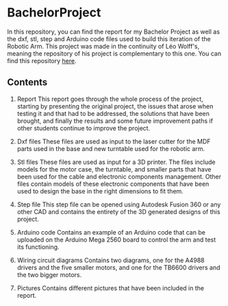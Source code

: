 # BachelorProject

In this repository, you can find the report for my Bachelor Project as well as the dxf, stl, step and Arduino code files used to build this iteration of the Robotic Arm. This project was made in the continuity of Léo Wolff's, meaning the repository of his project is complementary to this one. You can find this repository [here](https://github.com/WollfieGitHub/BachelorProject).

## Contents

1. Report
This report goes through the whole process of the project, starting by presenting the original project, the issues that arose when testing it and that had to be addressed, the solutions that have been brought, and finally the results and some future improvement paths if other students continue to improve the project.

2. Dxf files
These files are used as input to the laser cutter for the MDF parts used in the base and new turntable used for the robotic arm.

3. Stl files
These files are used as input for a 3D printer. The files include models for the motor case, the turntable, and smaller parts that have been used for the cable and electronic components management. Other files contain models of these electronic components that have been used to design the base in the right dimensions to fit them. 

4. Step file
This step file can be opened using Autodesk Fusion 360 or any other CAD and contains the entirety of the 3D generated designs of this project.

5. Arduino code
Contains an example of an Arduino code that can be uploaded on the Arduino Mega 2560 board to control the arm and test its functioning. 

6. Wiring circuit diagrams
Contains two diagrams, one for the A4988 drivers and the five smaller motors, and one for the TB6600 drivers and the two bigger motors.

7. Pictures
Contains different pictures that have been included in the report.

